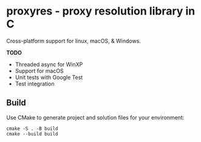 # proxyres - proxy resolution library in C

Cross-platform support for linux, macOS, & Windows.

**TODO**
* Threaded async for WinXP
* Support for macOS
* Unit tests with Google Test
* Test integration

## Build

Use CMake to generate project and solution files for your environment:

```
cmake -S . -B build
cmake --build build
```
